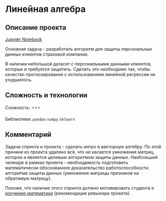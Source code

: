 # Линейная алгебра


## Описание проекта

[Jupyter Notebook](https://github.com/kruspe2009/yandex.praktikum_ds/blob/main/10%20-%20%D0%9B%D0%B8%D0%BD%D0%B5%D0%B9%D0%BD%D0%B0%D1%8F%20%D0%B0%D0%BB%D0%B3%D0%B5%D0%B1%D1%80%D0%B0/linear_algebra.ipynb)

Основная задача - разработать алгоритм для защиты персональных данных клиентов страховой компании. 

В наличии небольшой датасет с персональными данными клиентов, которые и требуется защитить. Сделать это необходимо так, чтобы качество прогнозирования с использованием линейной регрессии не ухудшилось. 

## Сложность и технологии

Сложность: :star::star::star:

Библиотеки: `pandas` `numpy` `sklearn` 

## Комментарий

Задача спринта и проекта - сделать интро в векторную алгебру. По этой причине из проекта удалено всё, что не касается умножения матриц, которое и является целевым алгоритмом защиты данных. Наибольший челендж в рамках проекта - необходимость подготовить математически обоснованное доказательство работоспособности алгоритма защиты данных (умножение матрицы признаков на обратимую матрицу).

Похоже, что наличие этого спринта должно мотивировать студента к [изучению математики](https://stepik.mathfords.ru/?_ga=2.221614619.2096639251.1649334626-951841711.1649334626) (рекомендация ревьюера проекта). 